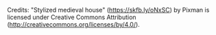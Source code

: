 Credits: 
"Stylized medieval house" (https://skfb.ly/oNxSC) by Pixman is licensed under Creative Commons Attribution (http://creativecommons.org/licenses/by/4.0/).
